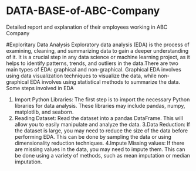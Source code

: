 # DATA-BASE-of-ABC-Company
Detailed report and explanation of their employees working in ABC Company

#Exploritary Data Analysis
   Exploratory data analysis (EDA) is the process of examining, cleaning, and summarizing data to gain a deeper understanding of it. It is a crucial step in any data science or machine learning project, as it helps to identify patterns, trends, and outliers in the data.There are two main types of EDA: graphical and non-graphical. Graphical EDA involves using data visualization techniques to visualize the data, while non-graphical EDA involves using statistical methods to summarize the data.
Some steps involved in EDA

1. Import Python Libraries:
           The first step is to import the necessary Python libraries for data analysis. These libraries may include pandas, numpy, matplotlib, and seaborn.
2. Reading Dataset:
      Read the dataset into a pandas DataFrame. This will allow you to easily manipulate and analyze the data.
3.Data Reduction:
     If the dataset is large, you may need to reduce the size of the data before performing EDA. This can be done by sampling the data or using dimensionality reduction techniques.
4.Impute Missing values:
     If there are missing values in the data, you may need to impute them. This can be done using a variety of methods, such as mean imputation or median imputation. 
